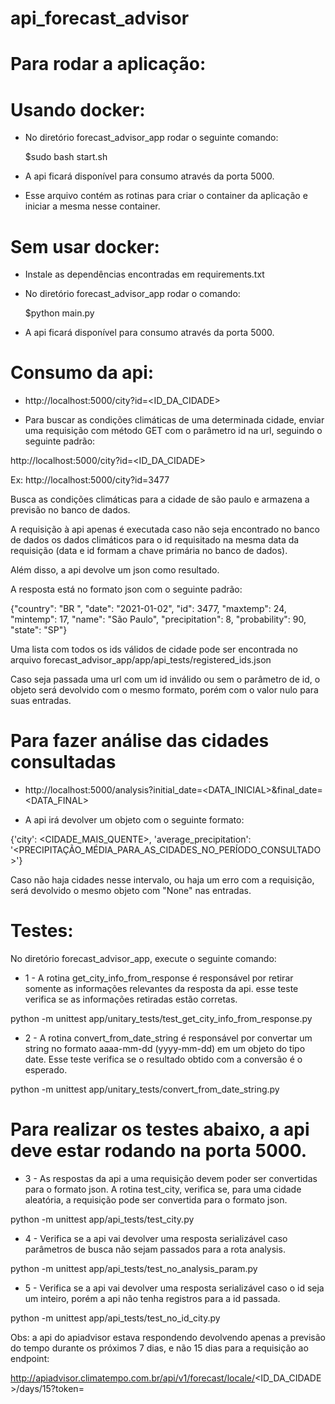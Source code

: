 # api_forecast_advisor

# Para rodar a aplicação:

# Usando docker:

- No diretório forecast_advisor_app rodar o seguinte comando:

   $sudo bash start.sh

- A api ficará disponível para consumo através da porta 5000.

- Esse arquivo contém as rotinas para criar o container da aplicação e iniciar a mesma nesse container.

# Sem usar docker:

- Instale as dependências encontradas em requirements.txt

- No diretório forecast_advisor_app rodar o comando:

   $python main.py
   
- A api ficará disponível para consumo através da porta 5000.

# Consumo da api:

- http://localhost:5000/city?id=<ID_DA_CIDADE>

- Para buscar as condições climáticas de uma determinada cidade, enviar uma requisição com método GET
com o parâmetro id na url, seguindo o seguinte padrão:

http://localhost:5000/city?id=<ID_DA_CIDADE>

Ex:  http://localhost:5000/city?id=3477

Busca as condições climáticas para a cidade de são paulo e armazena a previsão no banco de dados.

A requisição à api apenas é executada caso não seja encontrado no banco de dados os dados climáticos
para o id requisitado na mesma data da requisição (data e id formam a chave primária no banco de dados).

Além disso, a api devolve um json como resultado.

A resposta está no formato json com o seguinte padrão:

{"country":	"BR  ",
"date":	"2021-01-02",
"id":	3477,
"maxtemp":	24,
"mintemp":	17,
"name":	"São Paulo",
"precipitation": 8,
"probability": 90,
"state": "SP"}

Uma lista com todos os ids válidos de cidade pode ser encontrada no arquivo forecast_advisor_app/app/api_tests/registered_ids.json

Caso seja passada uma url com um id inválido ou sem o parâmetro de id, o objeto será devolvido com o mesmo formato, porém com
o valor nulo para suas entradas.

# Para fazer análise das cidades consultadas

- http://localhost:5000/analysis?initial_date=<DATA_INICIAL>&final_date=<DATA_FINAL>

- A api irá devolver um objeto com o seguinte formato:

{'city': <CIDADE_MAIS_QUENTE>, 'average_precipitation': '<PRECIPITAÇÃO_MÉDIA_PARA_AS_CIDADES_NO_PERÍODO_CONSULTADO>'}

Caso não haja cidades nesse intervalo, ou haja um erro com a requisição, será devolvido o mesmo objeto com "None" nas entradas.

# Testes:

No diretório forecast_advisor_app, execute o seguinte comando:

- 1 - A rotina get_city_info_from_response é responsável por retirar somente as informações relevantes da resposta da api.
 esse teste verifica se as informações retiradas estão corretas.

python -m unittest app/unitary_tests/test_get_city_info_from_response.py

- 2 - A rotina convert_from_date_string é responsável por convertar um string no formato aaaa-mm-dd (yyyy-mm-dd) em um
objeto do tipo date. Esse teste verifica se o resultado obtido com a conversão é o esperado.

python -m unittest app/unitary_tests/convert_from_date_string.py

# Para realizar os testes abaixo, a api deve estar rodando na porta 5000.

- 3 - As respostas da api a uma requisição devem poder ser convertidas para o formato json. A rotina test_city,
verifica se, para uma cidade aleatória, a requisição pode ser convertida para o formato json.

python -m unittest app/api_tests/test_city.py

- 4 - Verifica se a api vai devolver uma resposta serializável caso parâmetros de busca não sejam passados
para a rota analysis.

python -m unittest app/api_tests/test_no_analysis_param.py

- 5 - Verifica se a api vai devolver uma resposta serializável caso o id seja um inteiro, porém a api não
tenha registros para a id passada.

python -m unittest app/api_tests/test_no_id_city.py



Obs: a api do apiadvisor estava respondendo devolvendo apenas a previsão do tempo durante os próximos 7 dias,
e não 15 dias para a requisição ao endpoint:

http://apiadvisor.climatempo.com.br/api/v1/forecast/locale/<ID_DA_CIDADE>/days/15?token=<TOKEN>
